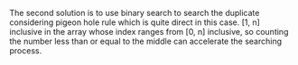 The second solution is to use binary search to search the duplicate considering pigeon hole rule which is quite direct in this case. [1, n] inclusive in the array whose index ranges from [0, n] inclusive, so counting the number less than or equal to the middle can accelerate the searching process.